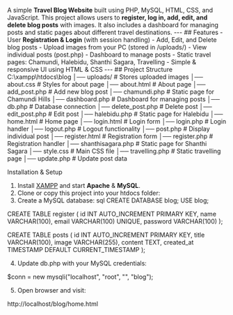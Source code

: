 A simple **Travel Blog Website** built using PHP, MySQL, HTML, CSS, and JavaScript. This project allows users to **register, log in, add, edit, and delete blog posts** with images. It also includes a dashboard for managing posts and static pages about different travel destinations. --- ##  Features -  User **Registration & Login** (with session handling) -  Add, Edit, and Delete blog posts -  Upload images from your PC (stored in /uploads/) -  View individual posts (post.php) -  Dashboard to manage posts -  Static travel pages: Chamundi, Halebidu, Shanthi Sagara, Travelling -  Simple & responsive UI using HTML & CSS --- ##  Project Structure C:\xampp\htdocs\blog │── uploads/ # Stores uploaded images │── about.css # Styles for about page │── about.html # About page │── add_post.php # Add new blog post │── chamundi.php # Static page for Chamundi Hills │── dashboard.php # Dashboard for managing posts │── db.php # Database connection │── delete_post.php # Delete post │── edit_post.php # Edit post │── halebidu.php # Static page for Halebidu │── home.html # Home page │── login.html # Login form │── login.php # Login handler │── logout.php # Logout functionality │── post.php # Display individual post │── register.html # Registration form │── register.php # Registration handler │── shanthisagara.php # Static page for Shanthi Sagara │── style.css # Main CSS file │── travelling.php # Static travelling page │── update.php # Update post data 

Installation & Setup 
1. Install [XAMPP](https://www.apachefriends.org/) and start **Apache** & **MySQL**.
2. Clone or copy this project into your htdocs folder:
3. Create a MySQL database:
sql
CREATE DATABASE blog;
USE blog;

CREATE TABLE register (
  id INT AUTO_INCREMENT PRIMARY KEY,
  name VARCHAR(100),
  email VARCHAR(100) UNIQUE,
  password VARCHAR(100)
);

CREATE TABLE posts (
  id INT AUTO_INCREMENT PRIMARY KEY,
  title VARCHAR(100),
  image VARCHAR(255),
  content TEXT,
  created_at TIMESTAMP DEFAULT CURRENT_TIMESTAMP
);

4. Update db.php with your MySQL credentials:

$conn = new mysqli("localhost", "root", "", "blog");


5. Open browser and visit:

http://localhost/blog/home.html
